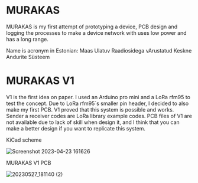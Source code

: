 # MURAKAS
MURAKAS is my first attempt of prototyping a device,  PCB design and logging the processes to make a device network with uses low power and has a long range. 

Name is acronym in Estonian: Maas Ulatuv Raadiosidega vArustatud Keskne Andurite Süsteem

# MURAKAS V1
V1 is the first idea on paper. I used an Arduino pro mini and a LoRa rfm95 to test the concept. Due to LoRa rfm95´s smaller pin header, I decided to also make my first PCB.
V1 proved that this system is possible and works.
Sender a receiver codes are LoRa library example codes.
PCB files of V1 are not available due to lack of skill when design it, and I think that you can make a better design if you want to replicate this system.

KiCad scheme

![Screenshot 2023-04-23 161626](https://user-images.githubusercontent.com/124153477/233841961-c82d1281-6863-4b54-8369-5c0fcf2402c9.png)


MURAKAS V1 PCB

![20230527_181140 (2)](https://github.com/4-Valvas/MURAKAS/assets/124153477/d93b25ac-18ff-4b33-8bf6-9840d99badf5)
